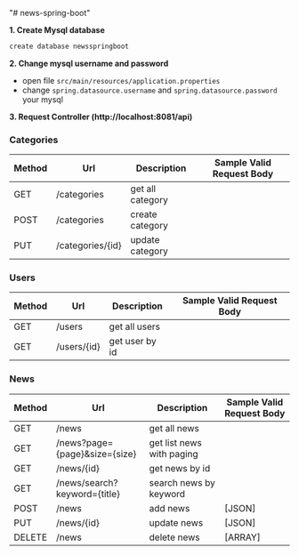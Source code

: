 "# news-spring-boot"

**1. Create Mysql database**
```bash
create database newsspringboot
```

**2. Change mysql username and password**
- open file ```src/main/resources/application.properties```
- change `spring.datasource.username` and `spring.datasource.password` your mysql

**3. Request Controller (http://localhost:8081/api)**

### Categories
| Method | 				Url 				| 		Description 		| Sample Valid Request Body |
|--------|----------------------------------|---------------------------|---------------------------|
| GET | /categories | get all category | |
| POST | /categories | create category | |
| PUT | /categories/{id} | update category | |


### Users
| Method | 				Url 				| 		Description 		| Sample Valid Request Body |
|--------|----------------------------------|---------------------------|---------------------------|
| GET | /users | get all users | |
| GET | /users/{id} | get user by id | |


### News
| Method | 				Url 				| 		Description 		| Sample Valid Request Body |
|--------|----------------------------------|---------------------------|---------------------------|
| GET | /news | get all news | |
| GET | /news?page={page}&size={size} | get list news with paging | |
| GET | /news/{id} | get news by id | |
| GET | /news/search?keyword={title} | search news by keyword | |
| POST | /news | add news | [JSON] |
| PUT | /news/{id} | update news | [JSON] |
| DELETE | /news | delete news | [ARRAY] |
